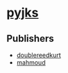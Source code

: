 # [pyjks](https://pypi.org/project/pyjks)



## Publishers
- [doublereedkurt](https://pypi.org/user/doublereedkurt)
- [mahmoud](https://pypi.org/user/mahmoud)

